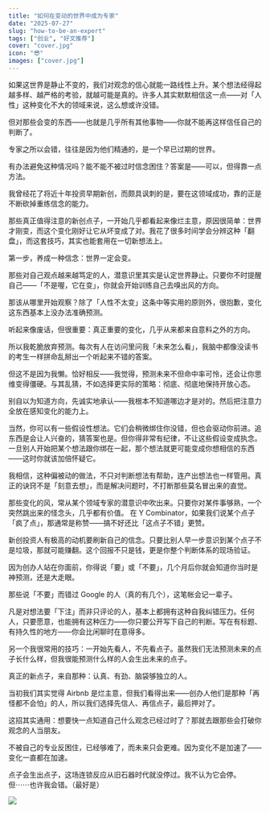 ```yaml
---
title: "如何在变动的世界中成为专家"
date: "2025-07-27"
slug: "how-to-be-an-expert"
tags: ["创业", "好文推荐"]
cover: "cover.jpg"
icon: "😎"
images: ["cover.jpg"]
---
```

如果这世界是静止不变的，我们对观念的信心就能一路线性上升。某个想法经得起越多样、越严格的考验，就越可能是真的。许多人其实默默相信这一点——对「人性」这种变化不大的领域来说，这么想或许没错。



但对那些会变的东西——也就是几乎所有其他事物——你就不能再这样信任自己的判断了。



专家之所以会错，往往是因为他们精通的，是一个早已过期的世界。



有办法避免这种情况吗？能不能不被过时信念困住？答案是——可以，但得靠一点方法。



我曾经花了将近十年投资早期新创，而颇具讽刺的是，要在这领域成功，靠的正是不断砍掉重练信念的能力。



那些真正值得注意的新创点子，一开始几乎都看起来像烂主意，原因很简单：世界才刚变，而这个变化刚好让它从坏变成了对。我花了很多时间学会分辨这种「翻盘」，而这套技巧，其实也能套用在一切新想法上。



第一步，养成一种信念：世界一定会变。



那些对自己观点越来越笃定的人，潜意识里其实是认定世界静止。只要你不时提醒自己——「不是喔，它在变」，你就会开始训练自己去嗅出风的方向。



那该从哪里开始观察？除了「人性不太变」这条中等实用的原则外，很抱歉，变化这东西基本上没办法准确预测。



听起来像废话，但很重要：真正重要的变化，几乎从来都来自意料之外的方向。



所以我乾脆放弃预测。每次有人在访问里问我「未来怎么看」，我脑中都像没读书的考生一样拼命乱掰出一个听起来不错的答案。



但这不是因为我懒。恰好相反——我觉得，预测未来不但命中率可怜，还会让你思维变得僵硬。与其乱猜，不如选择更实际的策略：彻底、彻底地保持开放心态。



别自以为知道方向，先诚实地承认——我根本不知道哪边才是对的。然后把注意力全放在感知变化的能力上。



当然，你可以有一些假设性想法。它们会稍微绑住你没错，但也会驱动你前进。追东西是会让人兴奋的，猜答案也是。但你得非常有纪律，不让这些假设变成执念。
一旦别人开始把某个想法跟你绑在一起，那个想法就更可能变成你想相信的东西——这时你就该加倍怀疑它。



我相信，这种偏被动的做法，不只对判断想法有帮助，连产出想法也一样管用。真正的诀窍不是「刻意去想」，而是解决问题时，不打断那些莫名冒出来的直觉。



那些变化的风，常从某个领域专家的潜意识中吹出来。只要你对某件事够熟，一个突然跳出来的怪念头，几乎都有价值。
在 Y Combinator，如果我们说某个点子「疯了点」，那通常是称赞——搞不好还比「这点子不错」更赞。



新创投资人有极高的动机要刷新自己的信念。只要比别人早一步意识到某个点子不是垃圾，那就可能赚翻。这个回报不只是钱，更是你整个判断体系的现场验证。



因为创办人站在你面前，你得说「要」或「不要」，几个月后你就会知道你当时是神预测，还是大走眼。



那些说「不要」而错过 Google 的人（真的有几个），这笔帐会记一辈子。



凡是对想法要「下注」而非只评论的人，基本上都拥有这种自我纠错压力。任何人，只要愿意，也能拥有这种压力——你只要公开写下自己的判断。写在有标题、有持久性的地方——你会比闲聊时在意得多。



另一个我很常用的技巧：一开始先看人，不先看点子。虽然我们无法预测未来的点子长什么样，但我很能预测什么样的人会生出未来的点子。



真正的新点子，来自那种：认真、有劲、脑袋够独立的人。



当初我们其实觉得 Airbnb 是烂主意，但我们看得出来——创办人他们是那种「再怪都不会怕」的人，所以我们选择先信人、再信点子，最后押对了。



这招其实通用：想要快一点知道自己什么观念已经过时了？那就去跟那些会打破你观念的人当朋友。



不被自己的专业反困住，已经够难了，而未来只会更难。因为变化不是加速了——变化一直都在加速。



点子会生出点子，这场连锁反应从旧石器时代就没停过。我不认为它会停。
但⋯⋯也许我会错。（最好是）




![](https://prod-files-secure.s3.us-west-2.amazonaws.com/112d0858-5090-4d34-a606-b75eb8d65fd2/46476355-9cf3-4e99-9b7a-3531bc426380/1000202064.png?X-Amz-Algorithm=AWS4-HMAC-SHA256&X-Amz-Content-Sha256=UNSIGNED-PAYLOAD&X-Amz-Credential=ASIAZI2LB466XMKPZDCF%2F20251004%2Fus-west-2%2Fs3%2Faws4_request&X-Amz-Date=20251004T152748Z&X-Amz-Expires=3600&X-Amz-Security-Token=IQoJb3JpZ2luX2VjEML%2F%2F%2F%2F%2F%2F%2F%2F%2F%2FwEaCXVzLXdlc3QtMiJHMEUCIQDlwpvDqDqwKnAiztU25TyeNxpzovUOszy0Sy4sl6LkWAIgbgquJ1hBQt67udX3Gr6AuMJv23xAEOd72aFIvqvlUJwq%2FwMIWxAAGgw2Mzc0MjMxODM4MDUiDIE0gYIEQh4DsVhXwCrcA2oOOK9Dv7nXZtqMH%2BOYpepNc6s6DanJF8ccZPxsRRp3oGhVALEBnLKkSLQa1ZOg8318Cc%2FQ2M5vvA8nEDCIQbh%2F2GQLPXWAtQML6aXsbIaBskUDLk549EK2U0R4IAMvqPUfAw3F8UxujcphAUQ0xitZKJouZZf3XpHlI2T0xy7Rbq51mKWYMi1PrEgVzigNhrBjxMMOqHgEiIL1dFAqmcOu6404Zld2Ovbb47U4Ox9nCWg%2B0is%2B1kX71fb5Zcf%2BqHs01HN%2FBVRo%2FcQqk%2Fy6DBWqOrrKDUdSKnDItbKgLvUAK1eH%2FGU91kiTSBS7O2s8%2BER%2BuQ44XSXTPgD5gwUG%2F3nouxNcw1PDoxOfurgQGoK%2Fqzrv02OiVlxlrSFUeq5nq2j1y1xvZtW5OLHug%2Bh9FSxOTCClQbm2pK5aiA9oMfqb3MEqxFNUmfgsjV73dd%2FvWWKnzDnvVWahDuO2s4DgspsiO9pxdV5dySJK79u%2FFpJzovzseo9eeiTCwore0%2BdWZn3te9m2nNveSwATbm%2FrQpVO4ThgENPMuUA%2FccZAhjMmvoLA3dfnOFvaTTAo6wRBoO2zRCJZeeQUw5KicgdZvv%2FZhJyoTUPY0lEGxHwEiFATTzYZbe5SUdvzuQNnMPfgg8cGOqUB7Vy8OYfgT8AXYoXa8q1B1EpL5CWgO3HU54qevl38OwsNcRhEp%2FfTWQR4I5lpeL4C%2FIX0xruBn1fyTKsTHLbHiM%2F7K9sAIgxkMTSUq1ik3SSYvtzR2pDOubp64fm8FiBlnlPW6OVhk9zorbiOOLrQmzusFPws%2F%2FPCOoPxn4IkkSH448S7q0AqQu%2BwY6JowBnMcRQoqSRwYgIvi1LyME0daALbup%2BB&X-Amz-Signature=cb109fd04e01e3e6de6642cc6e798a728238ba6bc1092d252044436ae610ea78&X-Amz-SignedHeaders=host&x-amz-checksum-mode=ENABLED&x-id=GetObject)

